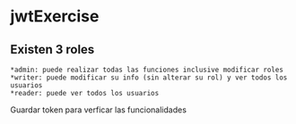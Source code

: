 # jwtExercise
## Existen 3 roles
```
*admin: puede realizar todas las funciones inclusive modificar roles
*writer: puede modificar su info (sin alterar su rol) y ver todos los usuarios
*reader: puede ver todos los usuarios
```
Guardar token para verficar las funcionalidades

